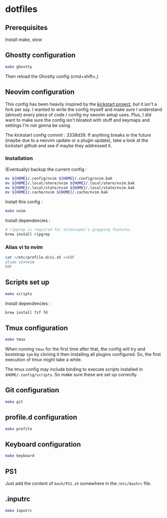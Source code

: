 # dotfiles

## Prerequisites

Install make, stow

## Ghostty configuration

```bash
make ghostty
```

Then reload the Ghostty config (cmd+shift+,)

## Neovim configuration

This config has been heavily inspired by the [kickstart project](https://github.com/nvim-lua/kickstart.nvim), but it
isn't a fork per say. I wanted to write the config myself and make sure I understand (almost) every piece of code / config
my neovim setup uses. Plus, I did want to make sure the config isn't bloated with stuff and keymaps and settings I'm not
gonna be using.

The kickstart config commit : 3338d39. If anything breaks in the future (maybe due to a neovim update or a plugin update),
take a look at the kickstart github and see if maybe they addressed it.

### Installation

(Eventually) backup the current config :

~~~bash
mv ${HOME}/.config/nvim ${HOME}/.config/nvim.bak
mv ${HOME}/.local/share/nvim ${HOME}/.local/share/nvim.bak
mv ${HOME}/.local/state/nvim ${HOME}/.local/state/nvim.bak
mv ${HOME}/.cache/nvim ${HOME}/.cache/nvim.bak
~~~

Install this config :

~~~bash
make nvim
~~~

Install dependencies :

~~~bash
# ripgrep is required for telescopes's grepping features
brew install ripgrep
~~~

### Alias vi to nvim

```bash
cat >/etc/profile.d/vi.sh <<EOF
alias vi=nvim
EOF
```

## Scripts set up

```bash
make scripts
```

Install dependencies :

```bash
brew install fzf fd
```

## Tmux configuration

```bash
make tmux
```

When running `tmux` for the first time after that, the config will try
and bootstrap `tpm` by cloning it then installing all plugins configured. So,
the first execution of tmux might take a while.

The tmux config may include binding to execute scripts installed in `$HOME/.config/scripts`.
So make sure these are set up correctly.

## Git configuration

~~~bash
make git
~~~

## profile.d configuration

```bash
make profile
```

## Keyboard configuration

~~~bash
make keyboard
~~~

## PS1

Just add the content of `bash/PS1.sh` somewhere in the `/etc/bashrc` file.

## .inputrc

```bash
make inputrc
```
